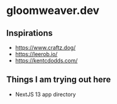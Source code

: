 # gloomweaver.dev

## Inspirations

- https://www.craftz.dog/
- https://leerob.io/
- https://kentcdodds.com/

## Things I am trying out here

- NextJS 13 app directory
